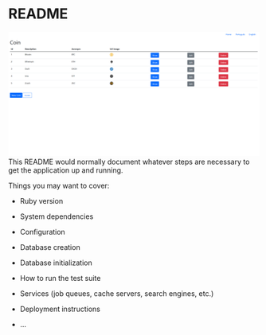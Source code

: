 # README
![alt text](https://raw.githubusercontent.com/manoeljuniorti/crypto-wallet/main/app/assets/images/welcome_cripto.png)
This README would normally document whatever steps are necessary to get the
application up and running.

Things you may want to cover:

* Ruby version

* System dependencies

* Configuration

* Database creation

* Database initialization

* How to run the test suite

* Services (job queues, cache servers, search engines, etc.)

* Deployment instructions

* ...
